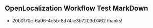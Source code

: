 ## OpenLocalization Workflow Test MarkDown

* 20b0f70c-6a96-4c5b-8d74-e3b7203d7462 
thanks!



<!--HONumber=Jan16_HO2-->
